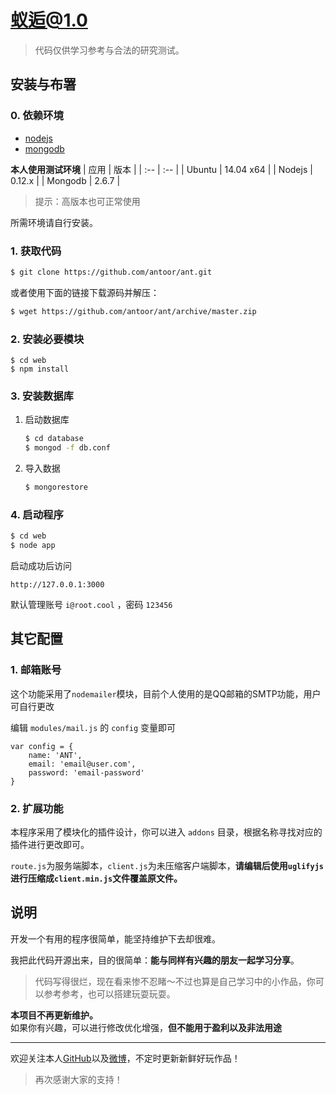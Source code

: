 # 蚁逅@1.0
> 代码仅供学习参考与合法的研究测试。

## 安装与布署

### 0. 依赖环境

* [nodejs](https://nodejs.org/en/download)
* [mongodb](http://dl.mongodb.org/downloads)

**本人使用测试环境**
| 应用 | 版本 |
| :-- | :-- |
| Ubuntu | 14.04 x64 |
| Nodejs | 0.12.x |
| Mongodb | 2.6.7 |
> 提示：高版本也可正常使用

所需环境请自行安装。

### 1. 获取代码

``` sh
$ git clone https://github.com/antoor/ant.git
```

或者使用下面的链接下载源码并解压：

``` sh
$ wget https://github.com/antoor/ant/archive/master.zip
```

### 2. 安装必要模块

```
$ cd web
$ npm install

```

### 3. 安装数据库

 1. 启动数据库

	``` sh
	$ cd database
	$ mongod -f db.conf
	```

 2. 导入数据

	``` sh
	$ mongorestore
	```

### 4. 启动程序

``` sh
$ cd web
$ node app
```

启动成功后访问 

```
http://127.0.0.1:3000
```

默认管理账号 `i@root.cool` ，密码 `123456`


## 其它配置

### 1. 邮箱账号

这个功能采用了`nodemailer`模块，目前个人使用的是QQ邮箱的SMTP功能，用户可自行更改

编辑 `modules/mail.js` 的 `config` 变量即可

```
var config = {
	name: 'ANT',
	email: 'email@user.com',
	password: 'email-password'
}
```

### 2. 扩展功能

本程序采用了模块化的插件设计，你可以进入 `addons` 目录，根据名称寻找对应的插件进行更改即可。

`route.js`为服务端脚本，`client.js`为未压缩客户端脚本，**请编辑后使用`uglifyjs`进行压缩成`client.min.js`文件覆盖原文件。**


## 说明

开发一个有用的程序很简单，能坚持维护下去却很难。 
   
我把此代码开源出来，目的很简单：**能与同样有兴趣的朋友一起学习分享**。    

> 代码写得很烂，现在看来惨不忍睹～不过也算是自己学习中的小作品，你可以参考参考，也可以搭建玩耍玩耍。

**本项目不再更新维护。**    
如果你有兴趣，可以进行修改优化增强，**但不能用于盈利以及非法用途**

- - -

欢迎关注本人[GitHub](http://github.com/antoor)以及[微博](http://weibo.com/antoor)，不定时更新新鲜好玩作品！    
> 再次感谢大家的支持！